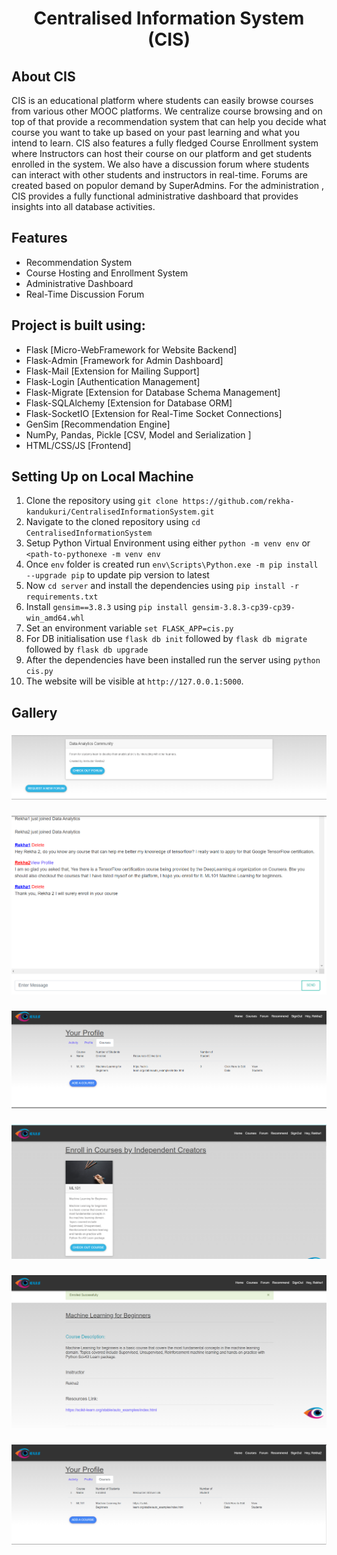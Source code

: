 <h1 align="center" > Centralised Information System (CIS)</h1>


<h2>About CIS</h2>

CIS is an educational platform where students can easily browse courses from various other MOOC platforms. We centralize course browsing and on top of that provide a recommendation system that can help you decide what course you want to take up based on your past learning and what you intend to learn. CIS also features a fully fledged Course Enrollment system where Instructors can host their course on our platform and get students enrolled in the system. We also have a discussion forum where students can interact with other students and instructors in real-time. Forums are created based on populor demand by SuperAdmins. For the administration , CIS provides a fully functional administrative dashboard that provides insights into all database activities.

<h2>Features</h2>

* Recommendation System
* Course Hosting and Enrollment System
* Administrative Dashboard
* Real-Time Discussion Forum

<h2>Project is built using:</h2> 
<ul>
  <li>Flask [Micro-WebFramework for Website Backend]</li>
  <li>Flask-Admin [Framework for Admin Dashboard] </li>
  <li>Flask-Mail [Extension for Mailing Support]</li>
  <li>Flask-Login [Authentication Management] </li>
  <li>Flask-Migrate [Extension for Database Schema Management] </li>
  <li>Flask-SQLAlchemy [Extension for Database ORM] </li>
  <li>Flask-SocketIO [Extension for Real-Time Socket Connections]</li>
  <li>GenSim [Recommendation Engine]</li>
  <li>NumPy, Pandas, Pickle [CSV, Model and Serialization ]</li>
  <li>HTML/CSS/JS [Frontend]</li>
</ul>

<h2> Setting Up on Local Machine </h2>

1. Clone the repository using `git clone https://github.com/rekha-kandukuri/CentralisedInformationSystem.git`
2. Navigate to the cloned repository using `cd CentralisedInformationSystem`
3. Setup Python Virtual Environment using either `python -m venv env` or `<path-to-pythonexe -m venv env`
4. Once `env` folder is created run `env\Scripts\Python.exe -m pip install --upgrade pip` to update pip version to latest
5. Now `cd server` and install the dependencies using  `pip install -r requirements.txt`
6. Install `gensim==3.8.3` using `pip install gensim-3.8.3-cp39-cp39-win_amd64.whl`
7. Set an environment variable `set FLASK_APP=cis.py`
8. For DB initialisation use `flask db init` followed by `flask db migrate` followed by `flask db upgrade`
9. After the dependencies have been installed run the server using `python cis.py`
10. The website will be visible at `http://127.0.0.1:5000`.

<h2> Gallery </h2>

<h3></h3>
<img src="imgs/rekha1.png" >
<h3></h3>
<img src="imgs/rekha2.png" >
<h3></h3>
<img src="imgs/rekha3.png" >
<h3></h3>
<img src="imgs/rekha4.png" >
<h3></h3>
<img src="imgs/enrolled in course.png" >
<h3></h3>
<img src="imgs/updated teacher dashboard.png" >
